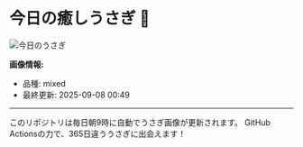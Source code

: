 # 今日の癒しうさぎ 🐰

![今日のうさぎ](https://firebasestorage.googleapis.com/v0/b/rabbitdb-9370d.appspot.com/o/rabbits%2F87a33eec?alt=media&token=55c95d9f-64ec-482e-ae0d-042ae08eefa4)

**画像情報:**
- 品種: mixed
- 最終更新: 2025-09-08 00:49

---

このリポジトリは毎日朝9時に自動でうさぎ画像が更新されます。
GitHub Actionsの力で、365日違ううさぎに出会えます！
